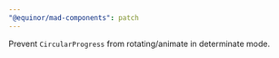 ```yaml
---
"@equinor/mad-components": patch
---
```


Prevent `CircularProgress` from rotating/animate in determinate mode.
